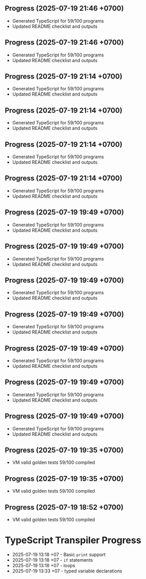 ## Progress (2025-07-19 21:46 +0700)
- Generated TypeScript for 59/100 programs
- Updated README checklist and outputs

## Progress (2025-07-19 21:46 +0700)
- Generated TypeScript for 59/100 programs
- Updated README checklist and outputs

## Progress (2025-07-19 21:14 +0700)
- Generated TypeScript for 59/100 programs
- Updated README checklist and outputs

## Progress (2025-07-19 21:14 +0700)
- Generated TypeScript for 59/100 programs
- Updated README checklist and outputs

## Progress (2025-07-19 21:14 +0700)
- Generated TypeScript for 59/100 programs
- Updated README checklist and outputs

## Progress (2025-07-19 21:14 +0700)
- Generated TypeScript for 59/100 programs
- Updated README checklist and outputs

## Progress (2025-07-19 19:49 +0700)
- Generated TypeScript for 59/100 programs
- Updated README checklist and outputs

## Progress (2025-07-19 19:49 +0700)
- Generated TypeScript for 59/100 programs
- Updated README checklist and outputs

## Progress (2025-07-19 19:49 +0700)
- Generated TypeScript for 59/100 programs
- Updated README checklist and outputs

## Progress (2025-07-19 19:49 +0700)
- Generated TypeScript for 59/100 programs
- Updated README checklist and outputs

## Progress (2025-07-19 19:49 +0700)
- Generated TypeScript for 59/100 programs
- Updated README checklist and outputs

## Progress (2025-07-19 19:49 +0700)
- Generated TypeScript for 59/100 programs
- Updated README checklist and outputs

## Progress (2025-07-19 19:49 +0700)
- Generated TypeScript for 59/100 programs
- Updated README checklist and outputs

## Progress (2025-07-19 19:35 +0700)
- VM valid golden tests 59/100 compiled

## Progress (2025-07-19 19:35 +0700)
- VM valid golden tests 59/100 compiled

## Progress (2025-07-19 18:52 +0700)
- VM valid golden tests 59/100 compiled

# TypeScript Transpiler Progress

- 2025-07-19 13:18 +07 - Basic `print` support
- 2025-07-19 13:18 +07 - `if` statements
- 2025-07-19 13:18 +07 - loops
- 2025-07-19 13:33 +07 - typed variable declarations
